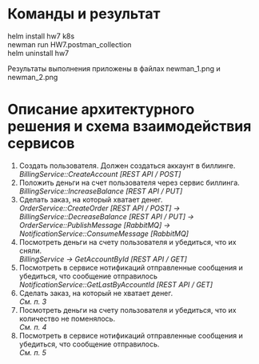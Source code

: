 # Команды и результат
helm install hw7 k8s </br>
newman run HW7.postman_collection </br>
helm uninstall hw7

Результаты выполнения приложены в файлах newman_1.png и newman_2.png


# Описание архитектурного решения и схема взаимодействия сервисов
1.  Создать пользователя. Должен создаться аккаунт в биллинге. </br>
     *BillingService::CreateAccount [REST API / POST]*
2.  Положить деньги на счет пользователя через сервис биллинга. </br>
     *BillingService::IncreaseBalance [REST API / PUT]*
3.  Сделать заказ, на который хватает денег. </br>
     *OrderService::CreateOrder [REST API / POST] -> BillingService::DecreaseBalance [REST API / PUT] -> OrderService::PublishMessage [RabbitMQ] -> NotificationService::ConsumeMessage [RabbitMQ]*
4.  Посмотреть деньги на счету пользователя и убедиться, что их сняли. </br>
      *BillingService -> GetAccountById [REST API / GET]*
5.  Посмотреть в сервисе нотификаций отправленные сообщения и убедиться, что сообщение отправилось </br>
     *NotificationService::GetLastByAccountId [REST API / GET]*
6.  Сделать заказ, на который не хватает денег. </br>
      *См. п. 3*
7.  Посмотреть деньги на счету пользователя и убедиться, что их количество не поменялось. </br>
     *См. п. 4*
8.  Посмотреть в сервисе нотификаций отправленные сообщения и убедиться, что сообщение отправилось. </br>
     *См. п. 5*
